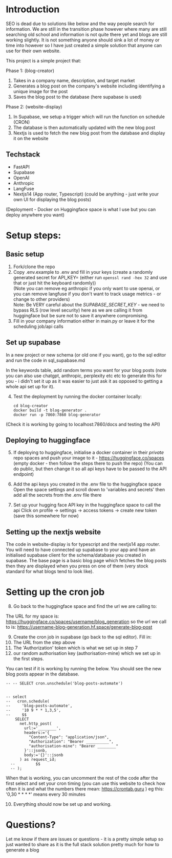 
# Introduction
SEO is dead due to solutions like below and the way people search for information. We are still in the transition phase however where many are still searching old school and information is not quite there yet and blogs are still working slightly. It is not something anyone should sink a lot of money or time into however so I have just created a simple solution that anyone can use for their own website.

This project is a simple project that:

Phase 1: (blog-creator)
1) Takes in a company name, description, and target market
2) Generates a blog post on the company's website including identifying a unique image for the post
3) Saves the blog post to the database (here supabase is used)

Phase 2: (website-display)
1) In Supabase, we setup a trigger which will run the function on schedule (CRON)
2) The database is then automatically updated with the new blog post
3) Nextjs is used to fetch the new blog post from the database and display it on the website


## Techstack

- FastAPI
- Supabase
- OpenAI
- Anthropic
- LangFuse
- Nextjs14 (App router, Typescript) (could be anything - just write your own UI for displaying the blog posts)

(Deployment - Docker on Huggingface space is what I use but you can deploy anywhere you want)


# Setup steps:

## Basic setup

1) Fork/clone the repo
2) Copy .env.example to .env and fill in your keys (create a randomly generated secret for API_KEY= (either run `openssl rand -hex 32` and use that or just hit the keyboard randomly))  
(Note you can remove eg anthropic if you only want to use openai, or you can remove langfuse if you don't want to track usage metrics - or change to other providers)  
Note: Be VERY careful about the *SUPABASE_SECRET_KEY* - we need to bypass RLS (row level security) here as we are calling it from huggingface but be sure not to save it anywhere compromising.
3) Fill in your company information either in main.py or leave it for the scheduling job/api calls

## Set up supabase

In a new project or new schema (or old one if you want), go to the sql editor and run the code in sql_supabase.md


In the keywords table, add random terms you want for your blog posts (note you can also use chatgpt, anthropic, perplexity etc etc to generate this for you - i didn't set it up as it was easier to just ask it as opposed to getting a whole api set up for it).

4) Test the deployment by running the docker container locally:

   ```
   cd blog-creator
   docker build -t blog-generator .
   docker run -p 7860:7860 blog-generator
   ```

(Check it is working by going to localhost:7860/docs and testing the API)

## Deploying to huggingface

5) If deploying to huggingface, initialise a docker container in their *private* repo spaces and push your image to it - https://huggingface.co/spaces
(empty docker - then follow the steps there to push the repo)
(You can do public, but then change it so all api keys have to be passed to the API endpoint)

6) Add the api keys you created in the .env file to the huggingface space
Open the space settings and scroll down to 'variables and secrets' then add all the secrets from the .env file there

7) Set up your hugging face API key in the huggingface space to call the api
Click on profile -> settings -> access tokens -> create new token
(save this somewhere for now)

## Setting up the nextjs website

The code in website-display is for typescript and the nextjs14 app router. You will need to have connected up supabase to your app and have an initialised supabase client for the schema/database you created in supabase. The base page is a basic blog page which fetches the blog posts then they are displayed when you press on one of them (very stock standard for what blogs tend to look like).

# Setting up the cron job

8) Go back to the huggingface space and find the url we are calling to:

The URL for my space is: https://huggingface.co/spaces/username/blog_generation
so the url we call to is:
https://username-blog-generation.hf.space/generate-blog-post

9) Create the cron job in supabase (go back to the sql editor).
Fill in:
1) The URL from the step above
2) The 'Authorization' token which is what we set up in step 7
3) our random authorisation key (authorisation-mine) which we set up in the first steps.

You can test if it is working by running the below. You should see the new blog posts appear in the database.

```
-- -- SELECT cron.unschedule('blog-posts-automate')


-- select
--   cron.schedule(
--     'blog-posts-automate',
--     '10 9 * * 1,3,5', 
--     $$
    SELECT
      net.http_post(
        url:='________',  
        headers:='{
          "Content-Type": "application/json",
          "Authorization": "Bearer __________",
          "authorisation-mine": "Bearer ________"
        }'::jsonb,
        body:='{}'::jsonb
      ) as request_id;
  --         $$
  -- );
```

When that is working, you can uncomment the rest of the code after the first select and set your cron timing (you can use this website to check how often it is and what the numbers there mean: https://crontab.guru )
eg this: '0,30 * * * *' means every 30 minutes


10) Everything should now be set up and working.

# Questions?
Let me know if there are issues or questions - it is a pretty simple setup so just wanted to share as it is the full stack solution pretty much for how to generate a blog



